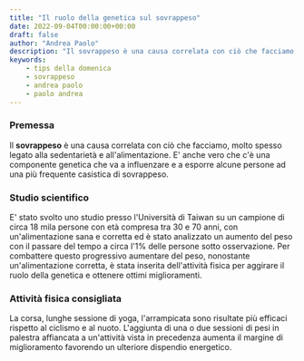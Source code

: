```yaml
---
title: "Il ruolo della genetica sul sovrappeso"
date: 2022-09-04T00:00:00+00:00
draft: false
author: "Andrea Paolo"
description: "Il sovrappeso è una causa correlata con ciò che facciamo, legato alla sedentarietà, all'alimentazione e alla genetica. Scopri come combattere il sovrappeso e il ruolo della genetica sull'aumento del peso"
keywords: 
    - tips della domenica
    - sovrappeso
    - andrea paolo
    - paolo andrea
---
```


### Premessa

Il **sovrappeso** è una causa correlata con ciò che facciamo, molto spesso legato alla sedentarietà e all'alimentazione. E' anche vero che c'è una componente genetica che va a influenzare e a esporre alcune persone ad una più frequente casistica di sovrappeso. 

### Studio scientifico 

E' stato svolto uno studio presso l'Università di Taiwan su un campione di circa 18 mila persone con età compresa tra 30 e 70 anni, con un'alimentazione sana e corretta ed è stato analizzato un aumento del peso con il passare del tempo a circa l'1% delle persone sotto osservazione. Per combattere questo progressivo aumentare del peso, nonostante un'alimentazione corretta, è stata inserita dell'attività fisica per aggirare il ruolo della genetica e ottenere ottimi miglioramenti.

### Attività fisica consigliata

La corsa, lunghe sessione di yoga, l'arrampicata sono risultate più efficaci rispetto al ciclismo e al nuoto. L'aggiunta di una o due sessioni di pesi in palestra affiancata a un'attività vista in precedenza aumenta il margine di miglioramento favorendo un ulteriore dispendio energetico.

